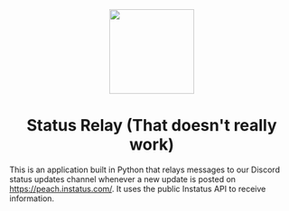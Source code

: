 <div align="center">
  <img src="https://res.cloudinary.com/sup/image/upload/v1618877889/dphc4qr0yixi8giinrzt.png" width="150px" height="150px"></img>
  <h1>Status Relay (That doesn't really work) </h1>
</div>

This is an application built in Python that relays messages to our Discord status updates channel whenever a new update is posted on https://peach.instatus.com/. It uses the public Instatus API to receive information.
